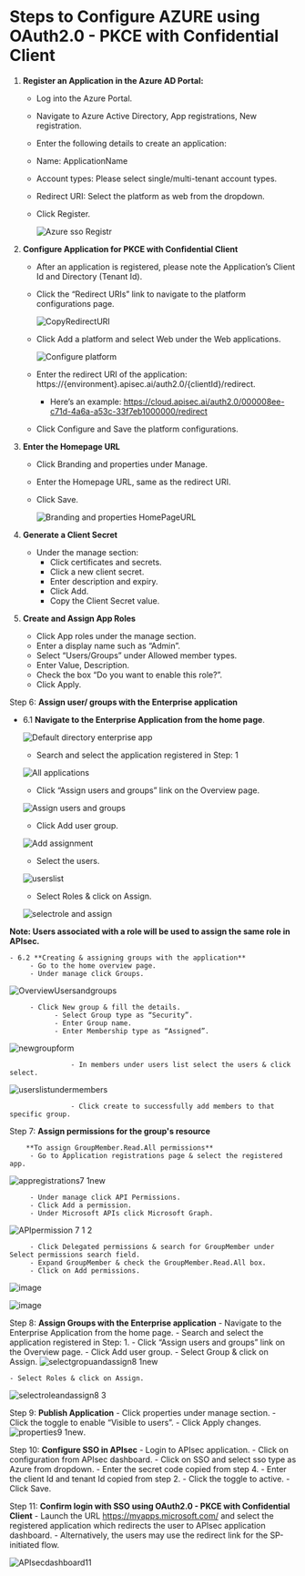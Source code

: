 # **Steps to Configure AZURE using OAuth2.0 - PKCE with Confidential Client**

1.  **Register an Application in the Azure AD Portal:**
    - Log into the Azure Portal.
    - Navigate to Azure Active Directory, App registrations, New registration.
    - Enter the following details to create an application:
    - Name: ApplicationName
    - Account types: Please select single/multi-tenant account types.
    - Redirect URI: Select the platform as web from the dropdown.
    - Click Register.
    
        ![Azure sso Registr](https://github.com/user-attachments/assets/ab356e4b-2339-445e-8b06-1dcc7f99cf9b)


2. **Configure Application for PKCE  with Confidential Client**
      - After an application is registered, please note the Application’s Client Id and Directory (Tenant Id).
      - Click the “Redirect URIs” link to navigate to the platform configurations page.

        ![CopyRedirectURI](https://github.com/user-attachments/assets/f761fb82-b0db-4220-900f-986bcf741fed)

      - Click Add a platform and select Web under the Web applications.

        ![Configure platform](https://github.com/user-attachments/assets/cddb02d0-90f2-4705-b981-efc29fe8907b)

      - Enter the redirect URI of the application: https://{environment}.apisec.ai/auth2.0/{clientId}/redirect.
        - Here’s an example: https://cloud.apisec.ai/auth2.0/000008ee-c71d-4a6a-a53c-33f7eb1000000/redirect

      - Click Configure and Save the platform configurations.

3. **Enter the Homepage URL**
      - Click Branding and properties under Manage.
      - Enter the Homepage URL, same as the redirect URI.
      - Click Save.

        ![Branding and properties HomePageURL](https://github.com/user-attachments/assets/8e182daa-605c-49ad-ac12-57fdcc8abd13)

4. **Generate a Client Secret**
      - Under the manage section: 
        - Click certificates and secrets.
        - Click a new client secret.
        - Enter description and expiry.
        - Click Add.
        - Copy the Client Secret value.
      
5. **Create and Assign App Roles**
      - Click App roles under the manage section.
      - Enter a display name such as “Admin”.
      - Select “Users/Groups” under Allowed member types.
      - Enter Value, Description.
      - Check the box “Do you want to enable this role?”.
      - Click Apply.
    
Step 6: **Assign user/ groups with the Enterprise application**

   - 6.1 **Navigate to the Enterprise Application from the home page**.

      ![Default directory enterprise app](https://github.com/user-attachments/assets/dfcadfc0-ae03-4323-a8b0-bcb22451026d)

       - Search and select the application registered in Step: 1

      ![All applications](https://github.com/user-attachments/assets/824c2acc-a1e1-44be-9e7f-728984de84da)

       - Click “Assign users and groups” link on the Overview page.

      ![Assign users and groups](https://github.com/user-attachments/assets/0f3e823f-1c7a-4e94-a429-9ee39578db50)

       - Click Add user group.

      ![Add assignment](https://github.com/user-attachments/assets/0fdb7427-aee9-4f51-b063-41aea8da2dd2)

       - Select the users.

      ![userslist](https://github.com/user-attachments/assets/d4925c87-5703-4842-bb57-04ea7f479c6d)

       - Select Roles & click on Assign.

      ![selectrole and assign](https://github.com/user-attachments/assets/2c43efad-1641-463a-ac21-41e5f7ff8852)

   **Note: Users associated with a role will be used to assign the same role in APIsec.**

    - 6.2 **Creating & assigning groups with the application**
         - Go to the home overview page.
         - Under manage click Groups.
     
![OverviewUsersandgroups](https://github.com/user-attachments/assets/62b63b0e-77f7-4ecd-88d3-c78cc38c4552)

         - Click New group & fill the details.
               - Select Group type as “Security”.
               - Enter Group name.
               - Enter Membership type as “Assigned”.

![newgroupform](https://github.com/user-attachments/assets/44db6796-d645-41ee-912b-5b4d2b5a13f5)

                   - In members under users list select the users & click select.

![userslistundermembers](https://github.com/user-attachments/assets/2eadd037-cd37-4cd5-9875-01fc84330aab)

                   - Click create to successfully add members to that specific group.         

Step 7: **Assign permissions for the group's resource**

        **To assign GroupMember.Read.All permissions**
         - Go to Application registrations page & select the registered app.
     
![appregistrations7 1new](https://github.com/user-attachments/assets/bca55601-7366-4132-9331-d53e282e1846)

         - Under manage click API Permissions.
         - Click Add a permission.
         - Under Microsoft APIs click Microsoft Graph.

![APIpermission 7 1 2](https://github.com/user-attachments/assets/b7e3e9b7-7ae9-49c6-bbd4-0fcae8482b8b)

         - Click Delegated permissions & search for GroupMember under Select permissions search field.
         - Expand GroupMember & check the GroupMember.Read.All box.
         - Click on Add permissions.

![image](https://github.com/user-attachments/assets/917d6172-84d7-467e-a4be-95c0e5d7356f)

![image](https://github.com/user-attachments/assets/1efa9fc1-1def-48a7-9d77-52eec404b63d)

Step 8: **Assign Groups with the Enterprise application**
        - Navigate to the Enterprise Application from the home page.
        - Search and select the application registered in Step: 1.
        - Click “Assign users and groups” link on the Overview page.
        - Click Add user group.
        - Select Group & click on Assign.
   ![selectgropuandassign8 1new](https://github.com/user-attachments/assets/2764970d-9c3b-483a-bb99-311983328a40)
    
    - Select Roles & click on Assign.

   ![selectroleandassign8 3](https://github.com/user-attachments/assets/bee422a4-09fd-48b6-8a54-8d33e07f67c3)

Step 9: **Publish Application**
       - Click properties under manage section.
       - Click the toggle to enable “Visible to users”.
       - Click Apply changes.
    ![properties9 1new](https://github.com/user-attachments/assets/403855f8-3793-4846-a5d8-bd4da964b4cf).

Step 10: **Configure SSO in APIsec**
        - Login to APIsec application.
        - Click on configuration from APIsec dashboard.
        - Click on SSO and select sso type as Azure from dropdown.
        - Enter the secret code copied from step 4.
        - Enter the client Id and tenant Id copied from step 2.
        - Click the toggle to active.
        - Click Save.

Step 11: **Confirm login with SSO using OAuth2.0 - PKCE with Confidential Client**
          - Launch the URL https://myapps.microsoft.com/  and select the registered application which redirects the user to APIsec application dashboard.
          - Alternatively, the users may use the redirect link for the SP-initiated flow.

![APIsecdashboard11](https://github.com/user-attachments/assets/d99b7ac1-7e1a-4cc4-a243-ea70b05d4541)
